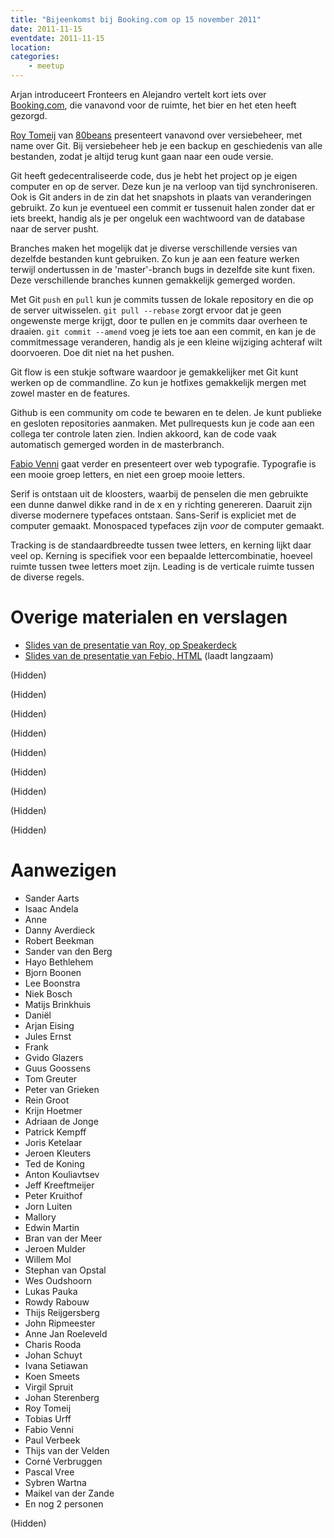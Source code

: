 ```yaml
---
title: "Bijeenkomst bij Booking.com op 15 november 2011"
date: 2011-11-15
eventdate: 2011-11-15
location: 
categories: 
    - meetup
---
```

Arjan introduceert Fronteers en Alejandro vertelt kort iets over [Booking.com](http://booking.com), die vanavond voor de ruimte, het bier en het eten heeft gezorgd.

[Roy Tomeij](http://roytomeij.com/) van [80beans](http://80beans.com) presenteert vanavond over versiebeheer, met name over Git. Bij versiebeheer heb je een backup en geschiedenis van alle bestanden, zodat je altijd terug kunt gaan naar een oude versie.

Git heeft gedecentraliseerde code, dus je hebt het project op je eigen computer en op de server. Deze kun je na verloop van tijd synchroniseren. Ook is Git anders in de zin dat het snapshots in plaats van veranderingen gebruikt. Zo kun je eventueel een commit er tussenuit halen zonder dat er iets breekt, handig als je per ongeluk een wachtwoord van de database naar de server pusht.

Branches maken het mogelijk dat je diverse verschillende versies van dezelfde bestanden kunt gebruiken. Zo kun je aan een feature werken terwijl ondertussen in de 'master'-branch bugs in dezelfde site kunt fixen. Deze verschillende branches kunnen gemakkelijk gemerged worden.

Met Git `push` en `pull` kun je commits tussen de lokale repository en die op de server uitwisselen. `git pull --rebase` zorgt ervoor dat je geen ongewenste merge krijgt, door te pullen en je commits daar overheen te draaien. `git commit --amend` voeg je iets toe aan een commit, en kan je de commitmessage veranderen, handig als je een kleine wijziging achteraf wilt doorvoeren. Doe dit niet na het pushen.

Git flow is een stukje software waardoor je gemakkelijker met Git kunt werken op de commandline. Zo kun je hotfixes gemakkelijk mergen met zowel master en de features.

Github is een community om code te bewaren en te delen. Je kunt publieke en gesloten repositories aanmaken. Met pullrequests kun je code aan een collega ter controle laten zien. Indien akkoord, kan de code vaak automatisch gemerged worden in de masterbranch.

[Fabio Venni](http://fabio.antanix.net/) gaat verder en presenteert over web typografie. Typografie is een mooie groep letters, en niet een groep mooie letters.

Serif is ontstaan uit de kloosters, waarbij de penselen die men gebruikte een dunne danwel dikke rand in de x en y richting genereren. Daaruit zijn diverse modernere typefaces ontstaan. Sans-Serif is expliciet met de computer gemaakt. Monospaced typefaces zijn *voor* de computer gemaakt.

Tracking is de standaardbreedte tussen twee letters, en kerning lijkt daar veel op. Kerning is specifiek voor een bepaalde lettercombinatie, hoeveel ruimte tussen twee letters moet zijn. Leading is de verticale ruimte tussen de diverse regels.

# Overige materialen en verslagen

* [Slides van de presentatie van Roy, op Speakerdeck](http://speakerdeck.com/u/roy/p/git-your-act-together)
* [Slides van de presentatie van Febio, HTML](http://www.antanix.net/_presentation/typography/) (laadt langzaam)

(Hidden)

(Hidden)

(Hidden)

(Hidden)

(Hidden)

(Hidden)

(Hidden)

(Hidden)

(Hidden)

# Aanwezigen

* Sander Aarts
* Isaac Andela
* Anne
* Danny Averdieck
* Robert Beekman
* Sander van den Berg
* Hayo Bethlehem
* Bjorn Boonen
* Lee Boonstra
* Niek Bosch
* Matijs Brinkhuis
* Daniël
* Arjan Eising
* Jules Ernst
* Frank
* Gvido Glazers
* Guus Goossens
* Tom Greuter
* Peter van Grieken
* Rein Groot
* Krijn Hoetmer
* Adriaan de Jonge
* Patrick Kempff
* Joris Ketelaar
* Jeroen Kleuters
* Ted de Koning
* Anton Kouliavtsev
* Jeff Kreeftmeijer
* Peter Kruithof
* Jorn Luiten
* Mallory
* Edwin Martin
* Bran van der Meer
* Jeroen Mulder
* Willem Mol
* Stephan van Opstal
* Wes Oudshoorn
* Lukas Pauka
* Rowdy Rabouw
* Thijs Reijgersberg
* John Ripmeester
* Anne Jan Roeleveld
* Charis Rooda
* Johan Schuyt
* Ivana Setiawan
* Koen Smeets
* Virgil Spruit
* Johan Sterenberg
* Roy Tomeij
* Tobias Urff
* Fabio Venni
* Paul Verbeek
* Thijs van der Velden
* Corné Verbruggen
* Pascal Vree
* Sybren Wartna
* Maikel van der Zande
* En nog 2 personen

(Hidden)